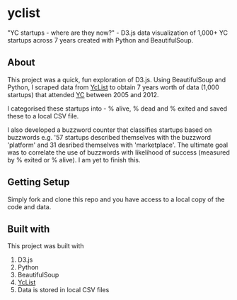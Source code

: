 # yclist
"YC startups - where are they now?" - D3.js data visualization of 1,000+ YC startups across 7 years created with Python and BeautifulSoup.

## About

This project was a quick, fun exploration of D3.js. Using BeautifulSoup and Python, I scraped data from [YcList](http://yclist.com) to obtain 
7 years worth of data (1,000 startups) that attended [YC](http://ycombinator.com) between 2005 and 2012.

I categorised these startups into - % alive, % dead and % exited and saved these to a local CSV file.

I also developed a buzzword counter that classifies startups based on buzzwords e.g. '57 startups described themselves with the 
buzzword 'platform' and 31 desribed themselves with 'marketplace'. The ultimate goal was to correlate the use of buzzwords 
with likelihood of success (measured by % exited or % alive). I am yet to finish this.

## Getting Setup

Simply fork and clone this repo and you have access to a local copy of the code and data.

## Built with

This project was built with 

1. D3.js
2. Python 
3. BeautifulSoup
4. [YcList](httpp://yclist.com)
5. Data is stored in local CSV files

